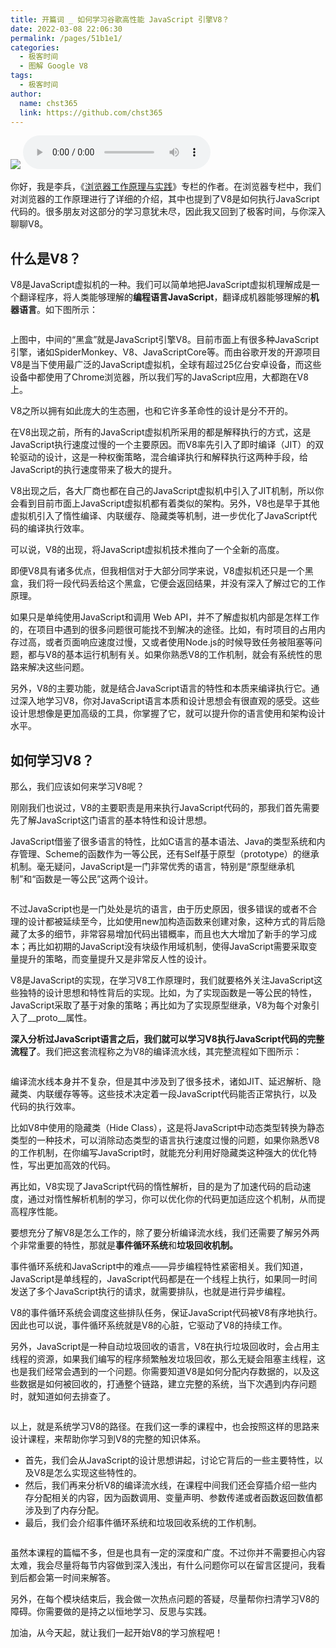 ```yaml
---
title: 开篇词 _ 如何学习谷歌高性能 JavaScript 引擎V8？
date: 2022-03-08 22:06:30
permalink: /pages/51b1e1/
categories: 
  - 极客时间
  - 图解 Google V8
tags: 
  - 极客时间
author: 
  name: chst365
  link: https://github.com/chst365
---
```

![](https://cdn.jsdelivr.net/gh/chst365/bolgImgs/imgs/topImgs/22.jpg)
<audio title="开篇词 _ 如何学习谷歌高性能 JavaScript 引擎V8？" src="https://static001.geekbang.org/resource/audio/ef/b1/ef76d1d1048d55598e0b0b8b761891b1.mp3" controls="controls"></audio> 
<p>你好，我是李兵，《<a href="https://time.geekbang.org/column/intro/216?utm_term=zeusQYFJN&amp;utm_source=app&amp;utm_medium=geektime&amp;utm_campaign=216-end&amp;utm_content=v8zhuanlankaipianci0316">浏览器工作原理与实践</a>》专栏的作者。在浏览器专栏中，我们对浏览器的工作原理进行了详细的介绍，其中也提到了V8是如何执行JavaScript代码的。很多朋友对这部分的学习意犹未尽，因此我又回到了极客时间，与你深入聊聊V8。</p><h2>什么是V8？</h2><p>V8是JavaScript虚拟机的一种。我们可以简单地把JavaScript虚拟机理解成是一个翻译程序，将人类能够理解的<strong>编程语言JavaScript</strong>，翻译成机器能够理解的<strong>机器语言</strong>。如下图所示：</p><p><img src="https://static001.geekbang.org/resource/image/8a/a1/8a40fd003baa9be179fe2e55a1be5fa1.jpg" alt="" title="JavaScript引擎"></p><p>上图中，中间的“黑盒”就是JavaScript引擎V8。目前市面上有很多种JavaScript引擎，诸如SpiderMonkey、V8、JavaScriptCore等。而由谷歌开发的开源项目V8是当下使用最广泛的JavaScript虚拟机，全球有超过25亿台安卓设备，而这些设备中都使用了Chrome浏览器，所以我们写的JavaScript应用，大都跑在V8上。</p><p>V8之所以拥有如此庞大的生态圈，也和它许多革命性的设计是分不开的。</p><p>在V8出现之前，所有的JavaScript虚拟机所采用的都是解释执行的方式，这是JavaScript执行速度过慢的一个主要原因。而V8率先引入了即时编译（JIT）的双轮驱动的设计，这是一种权衡策略，混合编译执行和解释执行这两种手段，给JavaScript的执行速度带来了极大的提升。</p><!-- [[[read_end]]] --><p>V8出现之后，各大厂商也都在自己的JavaScript虚拟机中引入了JIT机制，所以你会看到目前市面上JavaScript虚拟机都有着类似的架构。另外，V8也是早于其他虚拟机引入了惰性编译、内联缓存、隐藏类等机制，进一步优化了JavaScript代码的编译执行效率。</p><p>可以说，V8的出现，将JavaScript虚拟机技术推向了一个全新的高度。</p><p>即便V8具有诸多优点，但我相信对于大部分同学来说，V8虚拟机还只是一个黑盒，我们将一段代码丢给这个黑盒，它便会返回结果，并没有深入了解过它的工作原理。</p><p>如果只是单纯使用JavaScript和调用 Web  API，并不了解虚拟机内部是怎样工作的，在项目中遇到的很多问题很可能找不到解决的途径。比如，有时项目的占用内存过高，或者页面响应速度过慢，又或者使用Node.js的时候导致任务被阻塞等问题，都与V8的基本运行机制有关。如果你熟悉V8的工作机制，就会有系统性的思路来解决这些问题。</p><p>另外，V8的主要功能，就是结合JavaScript语言的特性和本质来编译执行它。通过深入地学习V8，你对JavaScript语言本质和设计思想会有很直观的感受。这些设计思想像是更加高级的工具，你掌握了它，就可以提升你的语言使用和架构设计水平。</p><h2>如何学习V8？</h2><p>那么，我们应该如何来学习V8呢？</p><p>刚刚我们也说过，V8的主要职责是用来执行JavaScript代码的，那我们首先需要先了解JavaScript这门语言的基本特性和设计思想。</p><p>JavaScript借鉴了很多语言的特性，比如C语言的基本语法、Java的类型系统和内存管理、Scheme的函数作为一等公民，还有Self基于原型（prototype）的继承机制。毫无疑问，JavaScript是一门非常优秀的语言，特别是“原型继承机制”和“函数是一等公民”这两个设计。</p><p><img src="https://static001.geekbang.org/resource/image/f8/7a/f8fb9e3570b88152f9ab7b6b8d385c7a.jpg" alt="" title="JavaScript的设计思想"></p><p>不过JavaScript也是一门处处是坑的语言，由于历史原因，很多错误的或者不合理的设计都被延续至今，比如使用new加构造函数来创建对象，这种方式的背后隐藏了太多的细节，非常容易增加代码出错概率，而且也大大增加了新手的学习成本；再比如初期的JavaScript没有块级作用域机制，使得JavaScript需要采取变量提升的策略，而变量提升又是非常反人性的设计。</p><p>V8是JavaScript的实现，在学习V8工作原理时，我们就要格外关注JavaScript这些独特的设计思想和特性背后的实现。比如，为了实现函数是一等公民的特性，JavaScript采取了基于对象的策略；再比如为了实现原型继承，V8为每个对象引入了__proto__属性。</p><p><strong>深入分析过JavaScript语言之后，我们就可以学习V8执行JavaScript代码的完整流程了</strong>。我们把这套流程称之为V8的编译流水线，其完整流程如下图所示：</p><p><img src="https://static001.geekbang.org/resource/image/8a/54/8a34ae8c1a7a0f87e19b1384a025e354.jpg" alt="" title="V8编译流水线"></p><p>编译流水线本身并不复杂，但是其中涉及到了很多技术，诸如JIT、延迟解析、隐藏类、内联缓存等等。这些技术决定着一段JavaScript代码能否正常执行，以及代码的执行效率。</p><p>比如V8中使用的隐藏类（Hide Class），这是将JavaScript中动态类型转换为静态类型的一种技术，可以消除动态类型的语言执行速度过慢的问题，如果你熟悉V8的工作机制，在你编写JavaScript时，就能充分利用好隐藏类这种强大的优化特性，写出更加高效的代码。</p><p>再比如，V8实现了JavaScript代码的惰性解析，目的是为了加速代码的启动速度，通过对惰性解析机制的学习，你可以优化你的代码更加适应这个机制，从而提高程序性能。</p><p>要想充分了解V8是怎么工作的，除了要分析编译流水线，我们还需要了解另外两个非常重要的特性，那就是<strong>事件循环系统</strong>和<strong>垃圾回收机制。</strong></p><p>事件循环系统和JavaScript中的难点——异步编程特性紧密相关。我们知道，JavaScript是单线程的，JavaScript代码都是在一个线程上执行，如果同一时间发送了多个JavaScript执行的请求，就需要排队，也就是进行异步编程。</p><p>V8的事件循环系统会调度这些排队任务，保证JavaScript代码被V8有序地执行。因此也可以说，事件循环系统就是V8的心脏，它驱动了V8的持续工作。</p><p>另外，JavaScript是一种自动垃圾回收的语言，V8在执行垃圾回收时，会占用主线程的资源，如果我们编写的程序频繁触发垃圾回收，那么无疑会阻塞主线程，这也是我们经常会遇到的一个问题。你需要知道V8是如何分配内存数据的，以及这些数据是如何被回收的，打通整个链路，建立完整的系统，当下次遇到内存问题时，就知道如何去排查了。</p><p><img src="https://static001.geekbang.org/resource/image/90/43/90228d5cc0afbaaa4cca3fbdb1349243.jpg" alt="" title="V8知识图谱，可以点击放大查看"></p><p>以上，就是系统学习V8的路径。在我们这一季的课程中，也会按照这样的思路来设计课程，来帮助你学习到V8的完整的知识体系。</p><ul>
<li>首先，我们会从JavaScript的设计思想讲起，讨论它背后的一些主要特性，以及V8是怎么实现这些特性的。</li>
<li>然后，我们再来分析V8的编译流水线，在课程中间我们还会穿插介绍一些内存分配相关的内容，因为函数调用、变量声明、参数传递或者函数返回数值都涉及到了内存分配。</li>
<li>最后，我们会介绍事件循环系统和垃圾回收系统的工作机制。</li>
</ul><p><img src="https://static001.geekbang.org/resource/image/26/e3/2684822c6cb6b453c6f4abb3d89822e3.jpg" alt="" title="专栏目录"></p><p>虽然本课程的篇幅不多，但是也具有一定的深度和广度。不过你并不需要担心内容太难，我会尽量将每节内容做到深入浅出，有什么问题你可以在留言区提问，我看到后都会第一时间来解答。</p><p>另外，在每个模块结束后，我会做一次热点问题的答疑，尽量帮你扫清学习V8的障碍。你需要做的是持之以恒地学习、反思与实践。</p><p>加油，从今天起，就让我们一起开始V8的学习旅程吧！</p>